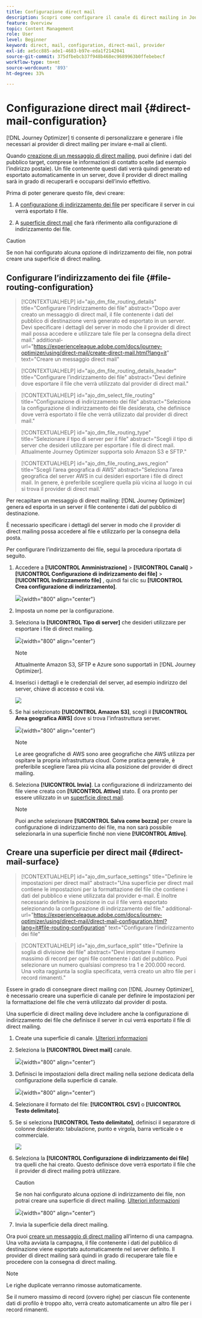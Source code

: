 ```yaml
---
title: Configurazione direct mail
description: Scopri come configurare il canale di direct mailing in Journey Optimizer
feature: Overview
topic: Content Management
role: User
level: Beginner
keyword: direct, mail, configuration, direct-mail, provider
exl-id: ae5cc885-ade1-4683-b97e-eda1f2142041
source-git-commit: 375dfbebcb37f948b468ec9689963b0ffebebecf
workflow-type: tm+mt
source-wordcount: '893'
ht-degree: 33%

---
```


# Configurazione direct mail {#direct-mail-configuration}

[!DNL Journey Optimizer] ti consente di personalizzare e generare i file necessari ai provider di direct mailing per inviare e-mail ai clienti.

Quando [creazione di un messaggio di direct mailing](../direct-mail/create-direct-mail.md), puoi definire i dati del pubblico target, comprese le informazioni di contatto scelte (ad esempio l’indirizzo postale). Un file contenente questi dati verrà quindi generato ed esportato automaticamente in un server, dove il provider di direct mailing sarà in grado di recuperarli e occuparsi dell’invio effettivo.

Prima di poter generare questo file, devi creare:

1. A [configurazione di indirizzamento dei file](#file-routing-configuration) per specificare il server in cui verrà esportato il file.

1. A [superficie direct mail](#direct-mail-surface) che farà riferimento alla configurazione di indirizzamento dei file.

>[!CAUTION]
>
>Se non hai configurato alcuna opzione di indirizzamento dei file, non potrai creare una superficie di direct mailing.

## Configurare l’indirizzamento dei file {#file-routing-configuration}

>[!CONTEXTUALHELP]
>id="ajo_dm_file_routing_details"
>title="Configurare l’indirizzamento dei file"
>abstract="Dopo aver creato un messaggio di direct mail, il file contenente i dati del pubblico di destinazione verrà generato ed esportato in un server. Devi specificare i dettagli del server in modo che il provider di direct mail possa accedere e utilizzare tale file per la consegna della direct mail."
>additional-url="https://experienceleague.adobe.com/docs/journey-optimizer/using/direct-mail/create-direct-mail.html?lang=it" text="Creare un messaggio direct mail"

>[!CONTEXTUALHELP]
>id="ajo_dm_file_routing_details_header"
>title="Configurare l’indirizzamento dei file"
>abstract="Devi definire dove esportare il file che verrà utilizzato dal provider di direct mail."

>[!CONTEXTUALHELP]
>id="ajo_dm_select_file_routing"
>title="Configurazione di indirizzamento dei file"
>abstract="Seleziona la configurazione di indirizzamento dei file desiderata, che definisce dove verrà esportato il file che verrà utilizzato dal provider di direct mail."

>[!CONTEXTUALHELP]
>id="ajo_dm_file_routing_type"
>title="Selezionare il tipo di server per il file"
>abstract="Scegli il tipo di server che desideri utilizzare per esportare i file di direct mail. Attualmente Journey Optimizer supporta solo Amazon S3 e SFTP."

>[!CONTEXTUALHELP]
>id="ajo_dm_file_routing_aws_region"
>title="Scegli l’area geografica di AWS"
>abstract="Seleziona l’area geografica del server AWS in cui desideri esportare i file di direct mail. In genere, è preferibile scegliere quella più vicina al luogo in cui si trova il provider di direct mail."

Per recapitare un messaggio di direct mailing: [!DNL Journey Optimizer] genera ed esporta in un server il file contenente i dati del pubblico di destinazione.

È necessario specificare i dettagli del server in modo che il provider di direct mailing possa accedere al file e utilizzarlo per la consegna della posta.

Per configurare l’indirizzamento dei file, segui la procedura riportata di seguito.

1. Accedere a **[!UICONTROL Amministrazione]** > **[!UICONTROL Canali]** > **[!UICONTROL Configurazione di indirizzamento dei file]** > **[!UICONTROL Indirizzamento file]** , quindi fai clic su **[!UICONTROL Crea configurazione di indirizzamento]**.

   ![](assets/file-routing-config-button.png){width="800" align="center"}

1. Imposta un nome per la configurazione.

1. Seleziona la **[!UICONTROL Tipo di server]** che desideri utilizzare per esportare i file di direct mailing.

   ![](assets/file-routing-config-type.png){width="800" align="center"}

   >[!NOTE]
   >
   >Attualmente Amazon S3, SFTP e Azure sono supportati in [!DNL Journey Optimizer].

1. Inserisci i dettagli e le credenziali del server, ad esempio indirizzo del server, chiave di accesso e così via.

   ![](assets/file-routing-config-sftp-details.png)

1. Se hai selezionato **[!UICONTROL Amazon S3]**, scegli il **[!UICONTROL Area geografica AWS]** dove si trova l&#39;infrastruttura server.

   ![](assets/file-routing-config-aws-region.png){width="800" align="center"}

   >[!NOTE]
   >
   >Le aree geografiche di AWS sono aree geografiche che AWS utilizza per ospitare la propria infrastruttura cloud. Come pratica generale, è preferibile scegliere l’area più vicina alla posizione del provider di direct mailing.

1. Seleziona **[!UICONTROL Invia]**. La configurazione di indirizzamento dei file viene creata con **[!UICONTROL Attivo]** stato. È ora pronto per essere utilizzato in un [superficie direct mail](#direct-mail-surface).

   >[!NOTE]
   >
   >Puoi anche selezionare **[!UICONTROL Salva come bozza]** per creare la configurazione di indirizzamento dei file, ma non sarà possibile selezionarla in una superficie finché non viene **[!UICONTROL Attivo]**.

## Creare una superficie per direct mail {#direct-mail-surface}

>[!CONTEXTUALHELP]
>id="ajo_dm_surface_settings"
>title="Definire le impostazioni per direct mail"
>abstract="Una superficie per direct mail contiene le impostazioni per la formattazione del file che contiene i dati del pubblico e viene utilizzata dal provider e-mail. È inoltre necessario definire la posizione in cui il file verrà esportato selezionando la configurazione di indirizzamento del file."
>additional-url="https://experienceleague.adobe.com/docs/journey-optimizer/using/direct-mail/direct-mail-configuration.html?lang=it#file-routing-configuration" text="Configurare l’indirizzamento dei file"

<!--
>[!CONTEXTUALHELP]
>id="ajo_dm_surface_sort"
>title="Define the sort order"
>abstract="If you select this option, the sort will be by profile ID, ascending or descending. If you unselect it, the sorting configuration defined when creating the direct mail message within a journey or a campaign."-->

>[!CONTEXTUALHELP]
>id="ajo_dm_surface_split"
>title="Definire la soglia di divisione dei file"
>abstract="Devi impostare il numero massimo di record per ogni file contenente i dati del pubblico. Puoi selezionare un numero qualsiasi compreso tra 1 e 200.000 record. Una volta raggiunta la soglia specificata, verrà creato un altro file per i record rimanenti."

Essere in grado di consegnare direct mailing con [!DNL Journey Optimizer], è necessario creare una superficie di canale per definire le impostazioni per la formattazione del file che verrà utilizzato dal provider di posta.

Una superficie di direct mailing deve includere anche la configurazione di indirizzamento dei file che definisce il server in cui verrà esportato il file di direct mailing.

1. Create una superficie di canale. [Ulteriori informazioni](../configuration/channel-surfaces.md)

1. Seleziona la **[!UICONTROL Direct mail]** canale.

   ![](assets/surface-direct-mail-channel.png){width="800" align="center"}

1. Definisci le impostazioni della direct mailing nella sezione dedicata della configurazione della superficie di canale.

   ![](assets/surface-direct-mail-settings.png){width="800" align="center"}

   <!--![](assets/surface-direct-mail-settings-with-insertion.png)-->

1. Selezionare il formato del file: **[!UICONTROL CSV]** o **[!UICONTROL Testo delimitato]**.

1. Se si seleziona **[!UICONTROL Testo delimitato]**, definisci il separatore di colonne desiderato: tabulazione, punto e virgola, barra verticale o e commerciale.

   ![](assets/surface-direct-mail-column-separator.png)

1. Seleziona la **[!UICONTROL Configurazione di indirizzamento dei file]** tra quelli che hai creato. Questo definisce dove verrà esportato il file che il provider di direct mailing potrà utilizzare.

   >[!CAUTION]
   >
   >Se non hai configurato alcuna opzione di indirizzamento dei file, non potrai creare una superficie di direct mailing. [Ulteriori informazioni](#file-routing-configuration)

   ![](assets/surface-direct-mail-file-routing.png){width="800" align="center"}

   <!--![](assets/surface-direct-mail-file-routing-with-insertion.png)-->

1. Invia la superficie della direct mailing.

Ora puoi [creare un messaggio di direct mailing](../direct-mail/create-direct-mail.md) all’interno di una campagna. Una volta avviata la campagna, il file contenente i dati del pubblico di destinazione viene esportato automaticamente nel server definito. Il provider di direct mailing sarà quindi in grado di recuperare tale file e procedere con la consegna di direct mailing.

>[!NOTE]
>
>Le righe duplicate verranno rimosse automaticamente.
>
>Se il numero massimo di record (ovvero righe) per ciascun file contenente dati di profilo è troppo alto, verrà creato automaticamente un altro file per i record rimanenti.

<!--
    In the **[!UICONTROL Insertion]** section, you can choose to automatically remove duplicate rows.

    Define the maximum number of records (i.e. rows) for each file containing profile data. After the specified threshold is reached, another file will be created for the remaining records.

    ![](assets/surface-direct-mail-split.png)

    For example, if there are 100,000 records in the file and the threshold limit is set to 60,000, the records will be split into two files. The first file will contain 60,000 rows, and the second file will contain the remaining 40,000 rows.

    >[!NOTE]
    >
    >NOTE You can set any number between 1 and 200,000 records, meaning each file must contain at least 1 row and no more than 200,000 rows.

-->